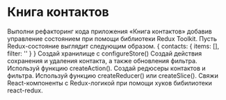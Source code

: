 # Книга контактов
Выполни рефакторинг кода приложения «Книга контактов» добавив управление состоянием при помощи библиотеки Redux Toolkit. Пусть Redux-состояние выглядит следующим образом.
{
  contacts: {
    items: [],
    filter: ''
  }
}
Создай хранилище с configureStore()
Создай действия сохранения и удаления контакта, а также обновления фильтра. Используй функцию createAction().
Создай редюсеры контактов и фильтра. Используй функцию createReducer() или createSlice().
Свяжи React-компоненты с Redux-логикой при помощи хуков бибилиотеки react-redux.
